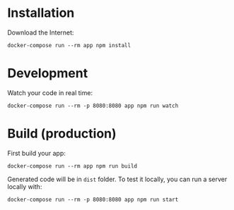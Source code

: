 # Installation

Download the Internet:
```
docker-compose run --rm app npm install
```

# Development

Watch your code in real time:
```
docker-compose run --rm -p 8080:8080 app npm run watch 
```

# Build (production)

First build your app:
```
docker-compose run --rm app npm run build
```
Generated code will be in `dist` folder.
To test it locally, you can run a server locally with:
```
docker-compose run --rm -p 8080:8080 app npm run start
```
